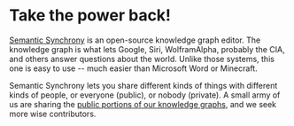 # Take the power back!

[Semantic Synchrony](http://www.github.com/synchrony/smsn/wiki) is an open-source knowledge graph editor. The knowledge graph is what lets Google, Siri, WolframAlpha, probably the CIA, and others answer questions about the world. Unlike those systems, this one is easy to use -- much easier than Microsoft Word or Minecraft.

Semantic Synchrony lets you share different kinds of things with different kinds of people, or everyone (public), or nobody (private). A small army of us are sharing the [public portions of our knowledge graphs](http://github.com/synchrony/git-smsn/blob/master/our%20public%20knowledge%20graph.md), and we seek more wise contributors.
